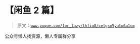 # 【闲鱼 2 篇】

> 原文：[`www.yuque.com/for_lazy/thfiu8/cetgsm5yutu6a1cm`](https://www.yuque.com/for_lazy/thfiu8/cetgsm5yutu6a1cm)



公众号懒人找资源，懒人专属群分享